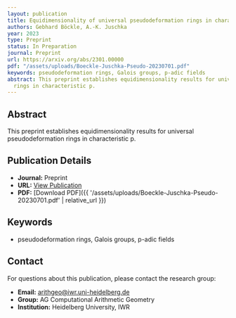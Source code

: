 ```yaml
---
layout: publication
title: Equidimensionality of universal pseudodeformation rings in characteristic p
authors: Gebhard Böckle, A.-K. Juschka
year: 2023
type: Preprint
status: In Preparation
journal: Preprint
url: https://arxiv.org/abs/2301.00000
pdf: "/assets/uploads/Boeckle-Juschka-Pseudo-20230701.pdf"
keywords: pseudodeformation rings, Galois groups, p-adic fields
abstract: This preprint establishes equidimensionality results for universal pseudodeformation
  rings in characteristic p.
---
```

## Abstract

This preprint establishes equidimensionality results for universal pseudodeformation rings in characteristic p.

## Publication Details

- **Journal:** Preprint
- **URL:** [View Publication](https://arxiv.org/abs/2301.00000)
- **PDF:** [Download PDF]({{ \'/assets/uploads/Boeckle-Juschka-Pseudo-20230701.pdf\' | relative_url }})

## Keywords

- pseudodeformation rings, Galois groups, p-adic fields


## Contact

For questions about this publication, please contact the research group:
- **Email:** arithgeo@iwr.uni-heidelberg.de
- **Group:** AG Computational Arithmetic Geometry
- **Institution:** Heidelberg University, IWR